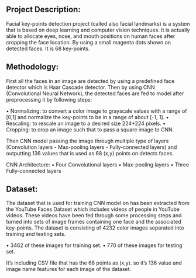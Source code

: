 ## Project Description:
Facial key-points detection project (called also facial landmarks) is a system that is based on deep learning and computer vision techniques. It is actually able to allocate eyes, nose, and mouth positions on human faces after cropping the face location. By using a small magenta dots shown on detected faces. It is 68 key-points.


## Methodology:

First all the faces in an image are detected by using a predefined face detector which is Haar Cascade detector. Then by using CNN (Convolutional Neural Network), the detected faces are fed to model after preprocessing it by following steps:

• Normalizing: to convert a color image to grayscale values with a range of [0,1] and
normalize the key-points to be in a range of about [-1, 1].
• Rescaling: to rescale an image to a desired size 224*224 pixels.
• Cropping: to crop an image such that to pass a square image to CNN.

Then CNN model passing the image through multiple type of layers (Convolution layers - Max-pooling layers - Fully-connected layers) and outputting 136 values that is used as 68 (x,y) points on detects faces.


CNN Architecture:
• Four Convolutional layers
• Max-pooling layers
• Three Fully-connected layers


## Dataset:

The dataset that is used for training CNN model on has been extracted from the YouTube Faces Dataset which includes videos of people in YouTube videos. These videos have been fed through some processing steps and turned into sets of image frames containing one face and the associated key-points. The dataset is consisting of 4232 color images separated into training and testing sets.

• 3462 of these images for training set. 
• 770 of these images for testing set.

It’s including CSV file that has the 68 points as (x,y). so it’s 136 value and image name features for each image of the dataset.

